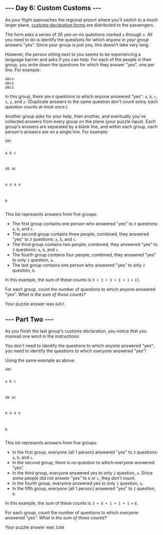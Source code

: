 <article class="day-desc"><h2>--- Day 6: Custom Customs ---</h2><p>As your flight approaches the regional airport where you'll switch to a much larger plane, <a href="https://en.wikipedia.org/wiki/Customs_declaration" target="_blank">customs declaration forms</a> are distributed to the passengers.</p>
<p>The form asks a series of 26 yes-or-no questions marked <code>a</code> through <code>z</code>. All you need to do is identify the questions for which <em>anyone in your group</em> answers "yes". Since your group is just you, this doesn't take very long.</p>
<p>However, the person sitting next to you seems to be experiencing a language barrier and asks if you can help. For each of the people in their group, you write down the questions for which they answer "yes", one per line.  For example:</p>
<pre><code>abcx
abcy
abcz
</code></pre>
<p>In this group, there are <em><code>6</code></em> questions to which anyone answered "yes": <code>a</code>, <code>b</code>, <code>c</code>, <code>x</code>, <code>y</code>, and <code>z</code>. (Duplicate answers to the same question don't count extra; each question counts at most once.)</p>
<p>Another group asks for your help, then another, and eventually you've collected answers from every group on the plane (your puzzle input). Each group's answers are separated by a blank line, and within each group, each person's answers are on a single line. For example:</p>
<pre><code>abc

a
b
c

ab
ac

a
a
a
a

b
</code></pre>
<p>This list represents answers from five groups:</p>
<ul>
<li>The first group contains one person who answered "yes" to <em><code>3</code></em> questions: <code>a</code>, <code>b</code>, and <code>c</code>.</li>
<li>The second group contains three people; combined, they answered "yes" to <em><code>3</code></em> questions: <code>a</code>, <code>b</code>, and <code>c</code>.</li>
<li>The third group contains two people; combined, they answered "yes" to <em><code>3</code></em> questions: <code>a</code>, <code>b</code>, and <code>c</code>.</li>
<li>The fourth group contains four people; combined, they answered "yes" to only <em><code>1</code></em> question, <code>a</code>.</li>
<li>The last group contains one person who answered "yes" to only <em><code>1</code></em> question, <code>b</code>.</li>
</ul>
<p>In this example, the sum of these counts is <code>3 + 3 + 3 + 1 + 1</code> = <em><code>11</code></em>.</p>
<p>For each group, count the number of questions to which anyone answered "yes". <em>What is the sum of those counts?</em></p>
</article>

Your puzzle answer was `` 6457 ``.

<article class="day-desc"><h2 id="part2">--- Part Two ---</h2><p>As you finish the last group's customs declaration, you notice that <span title="Don't worry, nobody ever misreads just one word in real life.">you misread one word</span> in the instructions:</p>
<p>You don't need to identify the questions to which <em>anyone</em> answered "yes"; you need to identify the questions to which <em>everyone</em> answered "yes"!</p>
<p>Using the same  example as above:</p>
<pre><code>abc

a
b
c

ab
ac

a
a
a
a

b
</code></pre>
<p>This list represents answers from five groups:</p>
<ul>
<li>In the first group, everyone (all 1 person) answered "yes" to <em><code>3</code></em> questions: <code>a</code>, <code>b</code>, and <code>c</code>.</li>
<li>In the second group, there is <em>no</em> question to which everyone answered "yes".</li>
<li>In the third group, everyone answered yes to only <em><code>1</code></em> question, <code>a</code>. Since some people did not answer "yes" to <code>b</code> or <code>c</code>, they don't count.</li>
<li>In the fourth group, everyone answered yes to only <em><code>1</code></em> question, <code>a</code>.</li>
<li>In the fifth group, everyone (all 1 person) answered "yes" to <em><code>1</code></em> question, <code>b</code>.</li>
</ul>
<p>In this example, the sum of these counts is <code>3 + 0 + 1 + 1 + 1</code> = <em><code>6</code></em>.</p>
<p>For each group, count the number of questions to which <em>everyone</em> answered "yes". <em>What is the sum of those counts?</em></p>
</article>

Your puzzle answer was `` 3260 ``
